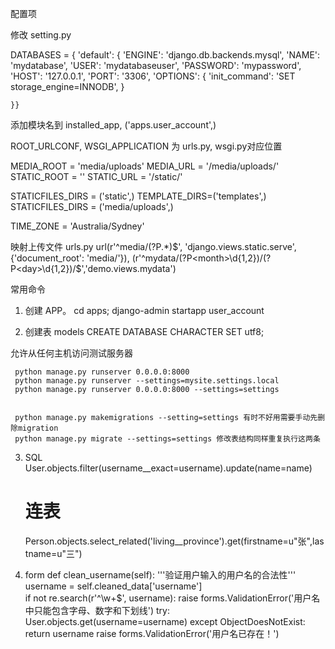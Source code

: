 配置项

修改 setting.py

DATABASES = {
    'default': {
        'ENGINE': 'django.db.backends.mysql',
        'NAME': 'mydatabase',
        'USER': 'mydatabaseuser',
        'PASSWORD': 'mypassword',
        'HOST': '127.0.0.1',
        'PORT': '3306',
          'OPTIONS': {
  'init_command': 'SET storage_engine=INNODB',
}

    }}

添加模块名到 installed_app, ('apps.user_account',)

ROOT_URLCONF, WSGI_APPLICATION 为 urls.py, wsgi.py对应位置

MEDIA_ROOT = 'media/uploads'
MEDIA_URL = '/media/uploads/'
STATIC_ROOT = ''
STATIC_URL = '/static/'

STATICFILES_DIRS = ('static',)
TEMPLATE_DIRS=('templates',)
STATICFILES_DIRS = ('media/uploads',)

TIME_ZONE = 'Australia/Sydney'

映射上传文件 urls.py
url(r'^media/(?P<path>.*)$', 'django.views.static.serve', {'document_root': 'media/'}),
(r'^mydata/(?P<month>\d{1,2})/(?P<day>\d{1,2})/$','demo.views.mydata')

常用命令

1) 创建 APP。
     cd apps;
     django-admin startapp user_account

2) 创建表 models
     CREATE DATABASE <dbname> CHARACTER SET utf8;

允许从任何主机访问测试服务器

     python manage.py runserver 0.0.0.0:8000
     python manage.py runserver --settings=mysite.settings.local
     python manage.py runserver 0.0.0.0:8000 --settings=settings

     
     python manage.py makemigrations --setting=settings 有时不好用需要手动先删除migration
     python manage.py migrate --settings=settings 修改表结构同样重复执行这两条


3) SQL
    User.objects.filter(username__exact=username).update(name=name)  
    
    # 连表
    Person.objects.select_related('living__province').get(firstname=u"张",lastname=u"三")
    

4) form
    def clean_username(self):
        '''验证用户输入的用户名的合法性'''
        username = self.cleaned_data['username']    
        if not re.search(r'^\w+$', username):
            raise forms.ValidationError('用户名中只能包含字母、数字和下划线')
        try:
            User.objects.get(username=username)
        except ObjectDoesNotExist:
            return username
        raise forms.ValidationError('用户名已存在！')
    
